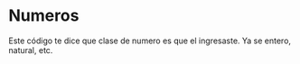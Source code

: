 # Numeros   

Este código te dice que clase de numero es que el ingresaste. Ya se entero, natural, etc.
